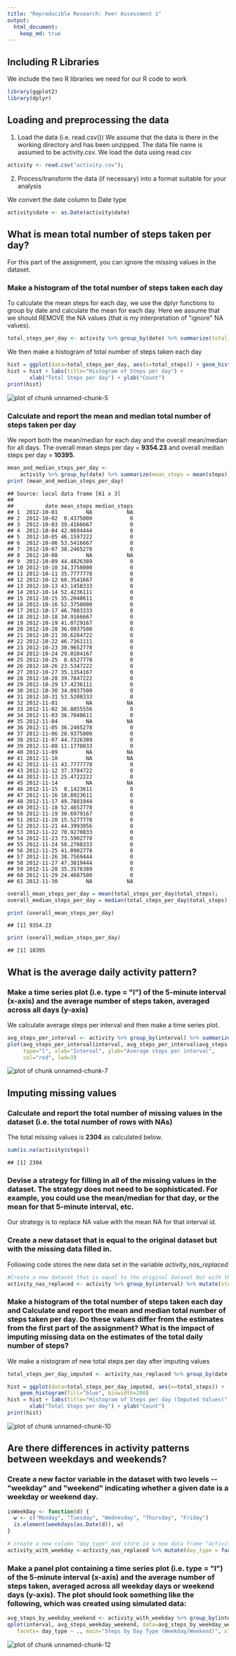 ```yaml
---
title: "Reproducible Research: Peer Assessment 1"
output: 
  html_document:
    keep_md: true
---
```

## Including R Libraries
We include the two R libraries we need for our R code to work

```r
library(ggplot2)
library(dplyr)
```
## Loading and preprocessing the data
1. Load the data (i.e. read.csv())
We assume that the data is there in the working directory and has been unzipped. The data file name is assumed to be activity.csv. We load the data using read.csv


```r
activity <- read.csv("activity.csv");
```

2. Process/transform the data (if necessary) into a format suitable for your analysis

We convert the date column to Date type

```r
activity$date <- as.Date(activity$date)
```

## What is mean total number of steps taken per day?

For this part of the assignment, you can ignore the missing values in the dataset.

### Make a histogram of the total number of steps taken each day

To calculate the mean steps for each day, we use the dplyr functions to group by date and calculate the mean for each day. Here we assume that we should REMOVE the NA values (that is my interpretation of "ignore" NA values).

```r
total_steps_per_day <- activity %>% group_by(date) %>% summarize(total_steps = sum(steps, na.rm=TRUE))
```

We then make a histogram of total number of steps taken each day



```r
hist = ggplot(data=total_steps_per_day, aes(x=total_steps)) + geom_histogram(fill="blue", binwidth=200) 
hist = hist + labs(title="Histogram of Steps per day") + 
       xlab("Total Steps per day") + ylab("Count")
print(hist)
```

![plot of chunk unnamed-chunk-5](figure/unnamed-chunk-5-1.png) 

### Calculate and report the mean and median total number of steps taken per day

We report both the mean/median for each day and the overall mean/median for all days. The overall mean steps per day = **9354.23** and overall median steps per day = **10395**.


```r
mean_and_median_steps_per_day <- 
    activity %>% group_by(date) %>% summarize(mean_steps = mean(steps), median_steps=median(steps))
print (mean_and_median_steps_per_day)
```

```
## Source: local data frame [61 x 3]
## 
##          date mean_steps median_steps
## 1  2012-10-01         NA           NA
## 2  2012-10-02  0.4375000            0
## 3  2012-10-03 39.4166667            0
## 4  2012-10-04 42.0694444            0
## 5  2012-10-05 46.1597222            0
## 6  2012-10-06 53.5416667            0
## 7  2012-10-07 38.2465278            0
## 8  2012-10-08         NA           NA
## 9  2012-10-09 44.4826389            0
## 10 2012-10-10 34.3750000            0
## 11 2012-10-11 35.7777778            0
## 12 2012-10-12 60.3541667            0
## 13 2012-10-13 43.1458333            0
## 14 2012-10-14 52.4236111            0
## 15 2012-10-15 35.2048611            0
## 16 2012-10-16 52.3750000            0
## 17 2012-10-17 46.7083333            0
## 18 2012-10-18 34.9166667            0
## 19 2012-10-19 41.0729167            0
## 20 2012-10-20 36.0937500            0
## 21 2012-10-21 30.6284722            0
## 22 2012-10-22 46.7361111            0
## 23 2012-10-23 30.9652778            0
## 24 2012-10-24 29.0104167            0
## 25 2012-10-25  8.6527778            0
## 26 2012-10-26 23.5347222            0
## 27 2012-10-27 35.1354167            0
## 28 2012-10-28 39.7847222            0
## 29 2012-10-29 17.4236111            0
## 30 2012-10-30 34.0937500            0
## 31 2012-10-31 53.5208333            0
## 32 2012-11-01         NA           NA
## 33 2012-11-02 36.8055556            0
## 34 2012-11-03 36.7048611            0
## 35 2012-11-04         NA           NA
## 36 2012-11-05 36.2465278            0
## 37 2012-11-06 28.9375000            0
## 38 2012-11-07 44.7326389            0
## 39 2012-11-08 11.1770833            0
## 40 2012-11-09         NA           NA
## 41 2012-11-10         NA           NA
## 42 2012-11-11 43.7777778            0
## 43 2012-11-12 37.3784722            0
## 44 2012-11-13 25.4722222            0
## 45 2012-11-14         NA           NA
## 46 2012-11-15  0.1423611            0
## 47 2012-11-16 18.8923611            0
## 48 2012-11-17 49.7881944            0
## 49 2012-11-18 52.4652778            0
## 50 2012-11-19 30.6979167            0
## 51 2012-11-20 15.5277778            0
## 52 2012-11-21 44.3993056            0
## 53 2012-11-22 70.9270833            0
## 54 2012-11-23 73.5902778            0
## 55 2012-11-24 50.2708333            0
## 56 2012-11-25 41.0902778            0
## 57 2012-11-26 38.7569444            0
## 58 2012-11-27 47.3819444            0
## 59 2012-11-28 35.3576389            0
## 60 2012-11-29 24.4687500            0
## 61 2012-11-30         NA           NA
```

```r
overall_mean_steps_per_day = mean(total_steps_per_day$total_steps);
overall_median_steps_per_day = median(total_steps_per_day$total_steps);

print (overall_mean_steps_per_day)
```

```
## [1] 9354.23
```

```r
print (overall_median_steps_per_day)
```

```
## [1] 10395
```

## What is the average daily activity pattern?

### Make a time series plot (i.e. type = "l") of the 5-minute interval (x-axis) and the average number of steps taken, averaged across all days (y-axis)

We calculate average steps per interval and then make a time series plot.

```r
avg_steps_per_interval <- activity %>% group_by(interval) %>% summarize(avg_steps = mean(steps, na.rm=TRUE))
plot(avg_steps_per_interval$interval, avg_steps_per_interval$avg_steps, 
     type="l", xlab="Interval", ylab="Average steps per interval", 
     col="red", lwd=3)
```

![plot of chunk unnamed-chunk-7](figure/unnamed-chunk-7-1.png) 
## Imputing missing values

### Calculate and report the total number of missing values in the dataset (i.e. the total number of rows with NAs)

The total missing values is **2304** as calculated below.

```r
sum(is.na(activity$steps)) 
```

```
## [1] 2304
```

### Devise a strategy for filling in all of the missing values in the dataset. The strategy does not need to be sophisticated. For example, you could use the mean/median for that day, or the mean for that 5-minute interval, etc.

Our strategy is to replace NA value with the mean NA for that interval id. 

### Create a new dataset that is equal to the original dataset but with the missing data filled in.

Following code stores the new data set in the variable *activity_nas_replaced*


```r
#Create a new dataset that is equal to the original dataset but with the missing data filled in.
activity_nas_replaced <- activity %>% group_by(interval) %>% mutate(steps = ifelse(is.na(steps), mean(steps,na.rm=TRUE), steps))
```

### Make a histogram of the total number of steps taken each day and Calculate and report the mean and median total number of steps taken per day. Do these values differ from the estimates from the first part of the assignment? What is the impact of imputing missing data on the estimates of the total daily number of steps?

We make a nistogram of new total steps per day after imputing values


```r
total_steps_per_day_imputed <- activity_nas_replaced %>% group_by(date) %>% summarize(total_steps = sum(steps))

hist = ggplot(data=total_steps_per_day_imputed, aes(x=total_steps)) +
    geom_histogram(fill="blue", binwidth=200)
hist = hist + labs(title="Histogram of Steps per day (Imputed Values)") +
       xlab("Total Steps per day") + ylab("Count")
print(hist)
```

![plot of chunk unnamed-chunk-10](figure/unnamed-chunk-10-1.png) 

## Are there differences in activity patterns between weekdays and weekends?

### Create a new factor variable in the dataset with two levels -- "weekday" and "weekend" indicating whether a given date is a weekday or weekend day.


```r
isWeekDay <- function(d) {
  w <- c("Monday", "Tuesday", "Wednesday", "Thursday", "Friday")
  is.element(weekdays(as.Date(d)), w)
}

# create a new column "day_type" and store in a new data frame "activity_with_weekday"
activity_with_weekday <-activity_nas_replaced %>% mutate(day_type = factor(isWeekDay(date), levels=c(FALSE, TRUE), labels=c("Weekend", "Weekday")))
```

### Make a panel plot containing a time series plot (i.e. type = "l") of the 5-minute interval (x-axis) and the average number of steps taken, averaged across all weekday days or weekend days (y-axis). The plot should look something like the following, which was created using simulated data:


```r
avg_steps_by_weekday_weekend <- activity_with_weekday %>% group_by(interval, day_type) %>% summarize(avg_steps_weekday_weekend=mean(steps))
qplot(interval, avg_steps_weekday_weekend, data=avg_steps_by_weekday_weekend, geom=c("line"),
   facets= day_type ~ ., main="Steps by Day Type (Weekday/Weekend)", xlab="Interval", ylab="Average Steps Taken")
```

![plot of chunk unnamed-chunk-12](figure/unnamed-chunk-12-1.png) 
